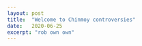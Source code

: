 ```yaml
---
layout: post
title:  "Welcome to Chinmoy controversies"
date:   2020-06-25
excerpt: "rob own own"
---
```

